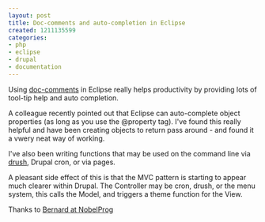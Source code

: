 ```yaml
---
layout: post
title: Doc-comments and auto-completion in Eclipse
created: 1211135599
categories:
- php
- eclipse
- drupal
- documentation
---
```

<p>
Using <a href="http://manual.phpdoc.org/HTMLSmartyConverter/HandS/phpDocumentor/tutorial_tags.pkg.html">doc-comments</a> in Eclipse really helps productivity by providing lots of tool-tip help and auto completion.
</p>
<p>
A colleague recently pointed out that Eclipse can auto-complete object properties (as long as you use the @property tag). I've found this really helpful and have been creating objects to return pass around - and found it a vwery neat way of working.
</p>
<p>
I've also been writing functions that may be used on the command line via <a href="http://drupal.org/project/drush">drush</a>, Drupal cron, or via pages.
</p>
<p>
A pleasant side effect of this is that the MVC pattern is starting to appear much clearer within Drupal. The Controller may be cron, drush, or the menu system, this calls the Model, and triggers a theme function for the View.
</p>
<p>
Thanks to <a href="http://www.nobleprog.co.uk/">Bernard at NobelProg</a>
</p>
